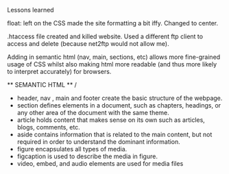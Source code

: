 Lessons learned

float: left on the CSS made the site formatting a bit iffy. Changed to center.

.htaccess file created and killed website. Used a different ftp client to access and delete (because net2ftp would not allow me).

Adding in semantic html (nav, main, sections, etc) allows more fine-grained usage of CSS whilst also making html more readable (and thus more likely to interpret accurately) for browsers.

** SEMANTIC HTML **
/
- header, nav , main and footer create the basic structure of the webpage.
- section defines elements in a document, such as chapters, headings, or any other area of the document with the same theme.
- article holds content that makes sense on its own such as articles, blogs, comments, etc.
- aside contains information that is related to the main content, but not required in order to understand the dominant information.
- figure encapsulates all types of media.
- figcaption is used to describe the media in figure.
- video, embed, and audio elements are used for media files
